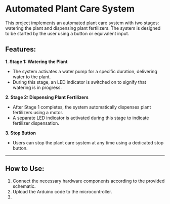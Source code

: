 # Automated Plant Care System

This project implements an automated plant care system with two stages: watering the plant and dispensing plant fertilizers. The system is designed to be started by the user using a button or equivalent input.

## Features:

**1. Stage 1: Watering the Plant**
   - The system activates a water pump for a specific duration, delivering water to the plant.
   - During this stage, an LED indicator is switched on to signify that watering is in progress.

**2. Stage 2: Dispensing Plant Fertilizers**
   - After Stage 1 completes, the system automatically dispenses plant fertilizers using a motor.
   - A separate LED indicator is activated during this stage to indicate fertilizer dispensation.

**3. Stop Button**
   - Users can stop the plant care system at any time using a dedicated stop button.

---

## How to Use:
1. Connect the necessary hardware components according to the provided schematic.
2. Upload the Arduino code to the microcontroller.
3. 
